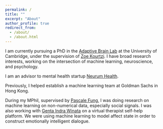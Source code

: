 ```yaml
---
permalink: /
title: ""
excerpt: "About"
author_profile: true
redirect_from: 
  - /about/
  - /about.html
---
```


I am currently pursuing a PhD in the [Adaptive Brain Lab](https://www.abg.psychol.cam.ac.uk/) at the University of Cambridge, under the supervision of [Zoe Kourtzi](https://www.psychol.cam.ac.uk/staff/professor-zoe-kourtzi). I have broad research interests, working on the intersection of machine learning, neuroscience, and psychology.

I am an advisor to mental health startup [Neurum Health](https://www.neurumhealth.com).

Previously, I helped establish a machine learning team at Goldman Sachs in Hong Kong.

During my MPhil, supervised by [Pascale Fung](http://www.ee.ust.hk/~pascale/), I was doing research on machine learning on non-numerical data, especially social signals. I was also working with [Genta Indra Winata](https://gentaiscool.github.io/) on a virtual therapist self-help platform. We were using machine learning to model affect state in order to construct emotionally intelligent dialogue.
